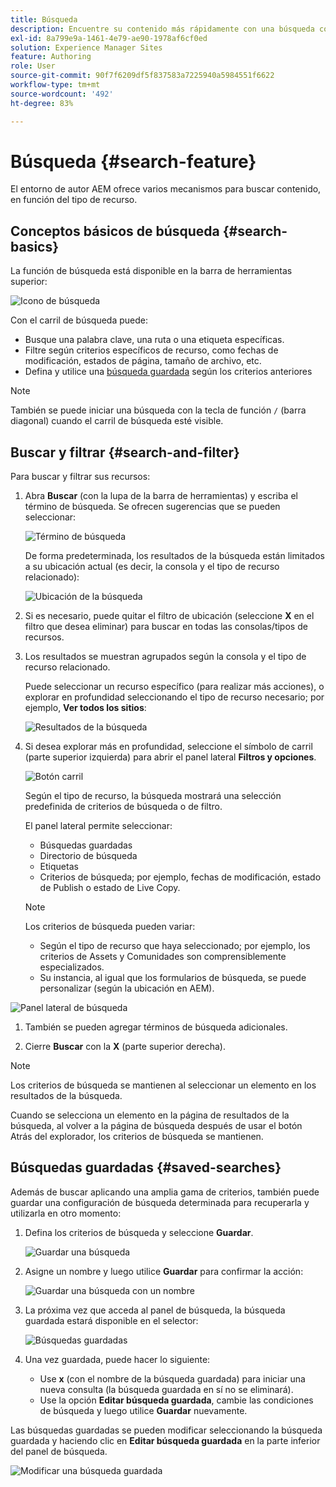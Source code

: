 ```yaml
---
title: Búsqueda
description: Encuentre su contenido más rápidamente con una búsqueda completa
exl-id: 8a799e9a-1461-4e79-ae90-1978af6cf0ed
solution: Experience Manager Sites
feature: Authoring
role: User
source-git-commit: 90f7f6209df5f837583a7225940a5984551f6622
workflow-type: tm+mt
source-wordcount: '492'
ht-degree: 83%

---
```


# Búsqueda   {#search-feature}

El entorno de autor AEM ofrece varios mecanismos para buscar contenido, en función del tipo de recurso.

## Conceptos básicos de búsqueda {#search-basics}

La función de búsqueda está disponible en la barra de herramientas superior:

![Icono de búsqueda](/help/sites-cloud/authoring/assets/search-icon.png)

Con el carril de búsqueda puede:

* Busque una palabra clave, una ruta o una etiqueta específicas.
* Filtre según criterios específicos de recurso, como fechas de modificación, estados de página, tamaño de archivo, etc.
* Defina y utilice una [búsqueda guardada](#saved-searches) según los criterios anteriores

>[!NOTE]
>
>También se puede iniciar una búsqueda con la tecla de función `/` (barra diagonal) cuando el carril de búsqueda esté visible.

## Buscar y filtrar {#search-and-filter}

Para buscar y filtrar sus recursos: 

1. Abra **Buscar** (con la lupa de la barra de herramientas) y escriba el término de búsqueda. Se ofrecen sugerencias que se pueden seleccionar:

   ![Término de búsqueda](/help/sites-cloud/authoring/assets/search-term.png)

   De forma predeterminada, los resultados de la búsqueda están limitados a su ubicación actual (es decir, la consola y el tipo de recurso relacionado): 

   ![Ubicación de la búsqueda](/help/sites-cloud/authoring/assets/search-term-location.png)

1. Si es necesario, puede quitar el filtro de ubicación (seleccione **X** en el filtro que desea eliminar) para buscar en todas las consolas/tipos de recursos.
1. Los resultados se muestran agrupados según la consola y el tipo de recurso relacionado.

   Puede seleccionar un recurso específico (para realizar más acciones), o explorar en profundidad seleccionando el tipo de recurso necesario; por ejemplo, **Ver todos los sitios**:

   ![Resultados de la búsqueda](/help/sites-cloud/authoring/assets/search-results.png)

1. Si desea explorar más en profundidad, seleccione el símbolo de carril (parte superior izquierda) para abrir el panel lateral **Filtros y opciones**.

   ![Botón carril](/help/sites-cloud/authoring/assets/rail-button.png)

   Según el tipo de recurso, la búsqueda mostrará una selección predefinida de criterios de búsqueda o de filtro.

   El panel lateral permite seleccionar:

   * Búsquedas guardadas
   * Directorio de búsqueda
   * Etiquetas
   * Criterios de búsqueda; por ejemplo, fechas de modificación, estado de Publish o estado de Live Copy.

   >[!NOTE]
   >
   >Los criterios de búsqueda pueden variar:
   >
   >* Según el tipo de recurso que haya seleccionado; por ejemplo, los criterios de Assets y Comunidades son comprensiblemente especializados.
   >* Su instancia, al igual que los formularios de búsqueda, se puede personalizar (según la ubicación en AEM).

<!--
  >* Your instance as the [Search Forms](/help/sites-administering/search-forms.md) can be customized (appropriate to the location within AEM).
  -->

![Panel lateral de búsqueda](/help/sites-cloud/authoring/assets/search-side-panel.png)

1. También se pueden agregar términos de búsqueda adicionales.

1. Cierre **Buscar** con la **X** (parte superior derecha).

>[!NOTE]
>
>Los criterios de búsqueda se mantienen al seleccionar un elemento en los resultados de la búsqueda.
>
>Cuando se selecciona un elemento en la página de resultados de la búsqueda, al volver a la página de búsqueda después de usar el botón Atrás del explorador, los criterios de búsqueda se mantienen. 

## Búsquedas guardadas {#saved-searches}

Además de buscar aplicando una amplia gama de criterios, también puede guardar una configuración de búsqueda determinada para recuperarla y utilizarla en otro momento:

1. Defina los criterios de búsqueda y seleccione **Guardar**.

   ![Guardar una búsqueda](/help/sites-cloud/authoring/assets/search-side-panel.png)

1. Asigne un nombre y luego utilice **Guardar** para confirmar la acción:

   ![Guardar una búsqueda con un nombre](/help/sites-cloud/authoring/assets/search-save-name.png)

1. La próxima vez que acceda al panel de búsqueda, la búsqueda guardada estará disponible en el selector:

   ![Búsquedas guardadas](/help/sites-cloud/authoring/assets/saved-searches.png)

1. Una vez guardada, puede hacer lo siguiente:

   * Use **x** (con el nombre de la búsqueda guardada) para iniciar una nueva consulta (la búsqueda guardada en sí no se eliminará).
   * Use la opción **Editar búsqueda guardada**, cambie las condiciones de búsqueda y luego utilice **Guardar** nuevamente.

Las búsquedas guardadas se pueden modificar seleccionando la búsqueda guardada y haciendo clic en **Editar búsqueda guardada** en la parte inferior del panel de búsqueda.

![Modificar una búsqueda guardada](/help/sites-cloud/authoring/assets/saved-searches-modify.png)
